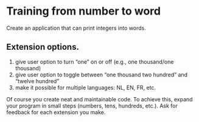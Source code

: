 # Training from number to word

Create an application that can print integers into words.  

## Extension options.
1. give user option to turn “one” on or off (e.g., one thousand/one thousand) 
2. give user option to toggle between “one thousand two hundred” and “twelve hundred”
3. make it possible for multiple languages: NL, EN, FR, etc.

Of course you create neat and maintainable code. To achieve this, expand your program in small steps (numbers, tens, hundreds, etc.). Ask for feedback for each extension you make.

